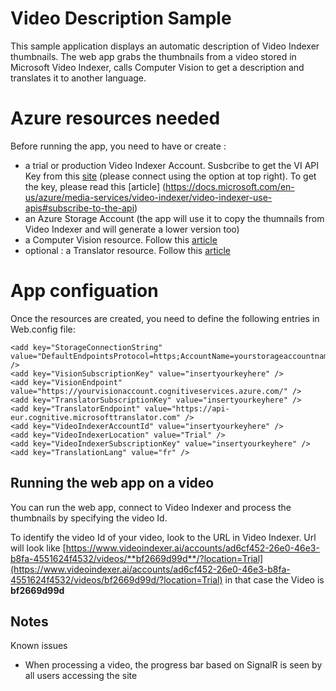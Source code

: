 # Video Description Sample

This sample application displays an automatic description of Video Indexer thumbnails. The web app grabs the thumbnails from a video stored in Microsoft Video Indexer, calls Computer Vision to get a description and translates it to another language.

# Azure resources needed 
Before running the app, you need to have or create :
- a trial or production Video Indexer Account. Susbcribe to get the VI API Key from this [site](https://api-portal.videoindexer.ai/) (please connect using the option at top right). To get the key, please read this [article] (https://docs.microsoft.com/en-us/azure/media-services/video-indexer/video-indexer-use-apis#subscribe-to-the-api)
- an Azure Storage Account (the app will use it to copy the thumnails from Video Indexer and will generate a lower version too)
- a Computer Vision resource. Follow this [article](https://docs.microsoft.com/en-us/azure/cognitive-services/computer-vision/tutorials/storage-lab-tutorial#create-a-computer-vision-resource)
- optional : a Translator resource. Follow this [article](https://docs.microsoft.com/en-us/azure/cognitive-services/translator/translator-text-how-to-signup)

# App configuation
Once the resources are created, you need to define the following entries in Web.config file:

    <add key="StorageConnectionString" value="DefaultEndpointsProtocol=https;AccountName=yourstorageaccountname;AccountKey=yourstorageaccountkey;EndpointSuffix=core.windows.net" />
    <add key="VisionSubscriptionKey" value="insertyourkeyhere" />
    <add key="VisionEndpoint" value="https://yourvisionaccount.cognitiveservices.azure.com/" />
    <add key="TranslatorSubscriptionKey" value="insertyourkeyhere" />
    <add key="TranslatorEndpoint" value="https://api-eur.cognitive.microsofttranslator.com" />
    <add key="VideoIndexerAccountId" value="insertyourkeyhere" />
    <add key="VideoIndexerLocation" value="Trial" />
    <add key="VideoIndexerSubscriptionKey" value="insertyourkeyhere" />
    <add key="TranslationLang" value="fr" />


## Running the web app on a video
You can run the web app, connect to Video Indexer and process the thumbnails by specifying the video Id.

To identify the video Id of your video, look to the URL in Video Indexer. Url will look like [https://www.videoindexer.ai/accounts/ad6cf452-26e0-46e3-b8fa-4551624f4532/videos/**bf2669d99d**/?location=Trial](https://www.videoindexer.ai/accounts/ad6cf452-26e0-46e3-b8fa-4551624f4532/videos/bf2669d99d/?location=Trial) in that case the Video is **bf2669d99d**

## Notes
Known issues
* When processing a video, the progress bar based on SignalR is seen by all users accessing the site